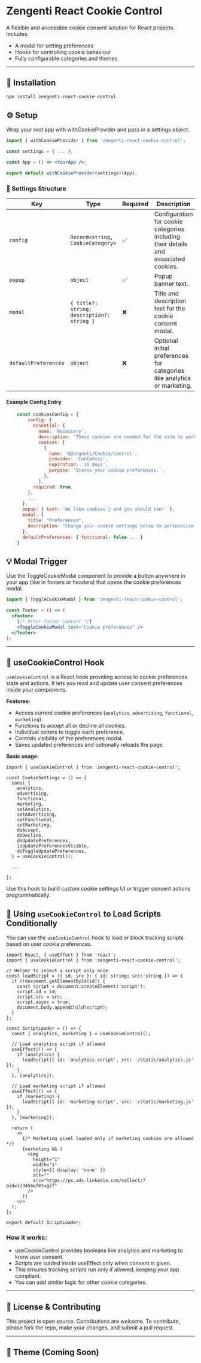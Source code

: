 # Zengenti React Cookie Control

A flexible and accessible cookie consent solution for React projects. Includes:

- A modal for setting preferences
- Hooks for controlling cookie behaviour
- Fully configurable categories and themes

---

## 🚀 Installation

```bash
npm install zengenti-react-cookie-control
```

## ⚙️ Setup

Wrap your root app with withCookieProvider and pass in a settings object:

```jsx
import { withCookieProvider } from 'zengenti-react-cookie-control';

const settings = { ... };

const App = () => <YourApp />;

export default withCookieProvider(settings)(App);

```


### 🧩 Settings Structure
| Key                  | Type                                       | Required | Description                                                                          |
| -------------------- | ------------------------------------------ | -------- | ------------------------------------------------------------------------------------ |
| `config`             | `Record<string, CookieCategory>`           | ✅        | Configuration for cookie categories including their details and associated cookies. |
| `popup`              | `object`                                   | ✅        | Popup banner text.                                                                  |
| `modal`              | `{ title?: string; description?: string }` | ❌        | Title and description text for the cookie consent modal.                            |
| `defaultPreferences` | `object`                                   | ❌        | Optional initial preferences for categories like analytics or marketing.            |



#### Example Config Entry
```js
    const cookiesConfig = {
        config: {
          essential: {
            name: 'Necessary',
            description: 'These cookies are needed for the site to work.',
            cookies: [
              {
                name: '@Zengenti/Cookie/Control',
                provider: 'Contensis',
                expiration: '16 days',
                purpose: 'Stores your cookie preferences.',
              },
            ],
          required: true,
        },
        ...
      },
      popup: { text: 'We like cookies 🍪 and you should too!' },
      modal: {  
        title: "Preferences",
        description: "Change your cookie settings below to personalise your experience."
      },
      defaultPreferences: { functional: false ... }
    }
```

## 💡 Modal Trigger

Use the ToggleCookieModal component to provide a button anywhere in your app (like in footers or headers) that opens the cookie preferences modal.

```jsx
import { ToggleCookieModal } from 'zengenti-react-cookie-control';

const Footer = () => (
  <footer>
    {/* Other footer content */}
    <ToggleCookieModal text="Cookie preferences" />
  </footer>
);
```

---

## 🔧 useCookieControl Hook

`useCookieControl` is a React hook providing access to cookie preferences state and actions. It lets you read and update user consent preferences inside your components.

**Features:**

* Access current cookie preferences (`analytics`, `advertising`, `functional`, `marketing`).
* Functions to accept all or decline all cookies.
* Individual setters to toggle each preference.
* Controls visibility of the preferences modal.
* Saves updated preferences and optionally reloads the page.

**Basic usage:**

```tsx
import { useCookieControl } from 'zengenti-react-cookie-control';

const CookieSettings = () => {
  const {
    analytics,
    advertising,
    functional,
    marketing,
    setAnalytics,
    setAdvertising,
    setFunctional,
    setMarketing,
    doAccept,
    doDecline,
    doUpdatePreferences,
    isUpdatePreferencesVisible,
    doToggleUpdatePreferences,
  } = useCookieControl();

  ...

};
```

Use this hook to build custom cookie settings UI or trigger consent actions programmatically.

## 🍪 Using `useCookieControl` to Load Scripts Conditionally

You can use the `useCookieControl` hook to load or block tracking scripts based on user cookie preferences.

```tsx
import React, { useEffect } from 'react';
import { useCookieControl } from 'zengenti-react-cookie-control';

// Helper to inject a script only once
const loadScript = ({ id, src }: { id: string; src: string }) => {
  if (!document.getElementById(id)) {
    const script = document.createElement('script');
    script.id = id;
    script.src = src;
    script.async = true;
    document.body.appendChild(script);
  }
};

const ScriptLoader = () => {
  const { analytics, marketing } = useCookieControl();

  // Load analytics script if allowed
  useEffect(() => {
    if (analytics) {
      loadScript({ id: 'analytics-script', src: '/static/analytics.js' });
    }
  }, [analytics]);

  // Load marketing script if allowed
  useEffect(() => {
    if (marketing) {
      loadScript({ id: 'marketing-script', src: '/static/marketing.js' });
    }
  }, [marketing]);

  return (
    <>
      {/* Marketing pixel loaded only if marketing cookies are allowed */}
      {marketing && (
        <img
          height="1"
          width="1"
          style={{ display: 'none' }}
          alt=""
          src="https://px.ads.linkedin.com/collect/?pid=123456&fmt=gif"
        />
      )}
    </>
  );
};

export default ScriptLoader;
```

### How it works:

* useCookieControl provides booleans like analytics and marketing to know user consent.
* Scripts are loaded inside useEffect only when consent is given.
* This ensures tracking scripts run only if allowed, keeping your app compliant.
* You can add similar logic for other cookie categories.


---

## 📜 License & Contributing

This project is open source. Contributions are welcome.
To contribute, please fork the repo, make your changes, and submit a pull request.

---

## 🎨 Theme (Coming Soon)